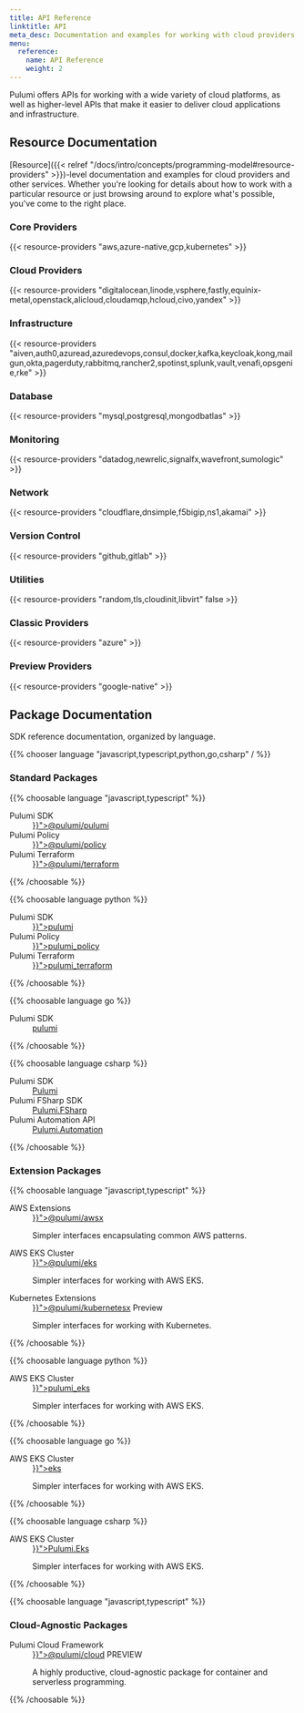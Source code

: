 ```yaml
---
title: API Reference
linktitle: API
meta_desc: Documentation and examples for working with cloud providers and other services.
menu:
  reference:
    name: API Reference
    weight: 2
---
```


Pulumi offers APIs for working with a wide variety of cloud platforms, as well as
higher-level APIs that make it easier to deliver cloud applications and infrastructure.

## Resource Documentation

[Resource]({{< relref "/docs/intro/concepts/programming-model#resource-providers" >}})-level
documentation and examples for cloud providers and other services. Whether you're looking
for details about how to work with a particular resource or just browsing around to
explore what's possible, you've come to the right place.

### Core Providers

{{< resource-providers "aws,azure-native,gcp,kubernetes" >}}

### Cloud Providers

{{< resource-providers "digitalocean,linode,vsphere,fastly,equinix-metal,openstack,alicloud,cloudamqp,hcloud,civo,yandex" >}}

### Infrastructure

{{< resource-providers "aiven,auth0,azuread,azuredevops,consul,docker,kafka,keycloak,kong,mailgun,okta,pagerduty,rabbitmq,rancher2,spotinst,splunk,vault,venafi,opsgenie,rke" >}}

### Database

{{< resource-providers "mysql,postgresql,mongodbatlas" >}}

### Monitoring

{{< resource-providers "datadog,newrelic,signalfx,wavefront,sumologic" >}}

### Network

{{< resource-providers "cloudflare,dnsimple,f5bigip,ns1,akamai" >}}

### Version Control

{{< resource-providers "github,gitlab" >}}

### Utilities

{{< resource-providers "random,tls,cloudinit,libvirt" false >}}

### Classic Providers

{{< resource-providers "azure" >}}

### Preview Providers

{{< resource-providers "google-native" >}}


## Package Documentation

SDK reference documentation, organized by language.

{{% chooser language "javascript,typescript,python,go,csharp" / %}}

### Standard Packages

{{% choosable language "javascript,typescript" %}}
<dl class="tabular">
    <dt>Pulumi SDK</dt>
    <dd><a href="{{< relref "/docs/reference/pkg/nodejs/pulumi/pulumi" >}}">@pulumi/pulumi</a></dd>
    <dt>Pulumi Policy</dt>
    <dd><a href="{{< relref "/docs/reference/pkg/nodejs/pulumi/policy" >}}">@pulumi/policy</a></dd>
    <dt>Pulumi Terraform</dt>
    <dd><a href="{{< relref "/docs/reference/pkg/nodejs/pulumi/terraform" >}}">@pulumi/terraform</a></dd>
</dl>
{{% /choosable %}}

{{% choosable language python %}}
<dl class="tabular">
    <dt>Pulumi SDK</dt>
    <dd><a href="{{< relref "/docs/reference/pkg/python/pulumi" >}}">pulumi</a></dd>
    <dt>Pulumi Policy</dt>
    <dd><a href="{{< relref "/docs/reference/pkg/python/pulumi_policy" >}}">pulumi_policy</a></dd>
    <dt>Pulumi Terraform</dt>
    <dd><a href="{{< relref "/docs/reference/pkg/python/pulumi_terraform" >}}">pulumi_terraform</a></dd>
</dl>
{{% /choosable %}}

{{% choosable language go %}}
<dl class="tabular">
    <dt>Pulumi SDK</dt>
    <dd><a href="https://pkg.go.dev/github.com/pulumi/pulumi/sdk/v3/go/pulumi">pulumi</a></dd>
</dl>
{{% /choosable %}}

{{% choosable language csharp %}}
<dl class="tabular">
    <dt>Pulumi SDK</dt>
    <dd><a href="/docs/reference/pkg/dotnet/Pulumi/Pulumi.html">Pulumi</a></dd>
    <dt>Pulumi FSharp SDK</dt>
    <dd><a href="/docs/reference/pkg/dotnet/Pulumi.FSharp/Pulumi.FSharp.html">Pulumi.FSharp</a></dd>
    <dt>Pulumi Automation API</dt>
    <dd><a href="/docs/reference/pkg/dotnet/Pulumi.Automation/Pulumi.Automation.html">Pulumi.Automation</a></dd>
</dl>
{{% /choosable %}}

### Extension Packages

{{% choosable language "javascript,typescript" %}}
<dl class="tabular">
    <dt>AWS Extensions</dt>
    <dd>
        <a href="{{< relref "/docs/reference/pkg/nodejs/pulumi/awsx" >}}">@pulumi/awsx</a>
        <p>Simpler interfaces encapsulating common AWS patterns.</p>
    </dd>
    <dt>AWS EKS Cluster</dt>
    <dd>
        <a href="{{< relref "/docs/reference/pkg/eks" >}}">@pulumi/eks</a>
        <p>Simpler interfaces for working with AWS EKS.</p>
    </dd>
    <dt>Kubernetes Extensions</dt>
    <dd>
        <a href="{{< relref "/docs/reference/pkg/nodejs/pulumi/kubernetesx" >}}">@pulumi/kubernetesx</a>
        <span class="ml-2 badge badge-preview">Preview</span>
        <p>Simpler interfaces for working with Kubernetes.</p>
    </dd>
</dl>
{{% /choosable %}}

{{% choosable language python %}}
<dl class="tabular">
    <dt>AWS EKS Cluster</dt>
    <dd>
        <a href="{{< relref "/docs/reference/pkg/eks" >}}">pulumi_eks</a>
        <p>Simpler interfaces for working with AWS EKS.</p>
    </dd>
</dl>
{{% /choosable %}}

{{% choosable language go %}}
<dl class="tabular">
    <dt>AWS EKS Cluster</dt>
    <dd>
        <a href="{{< relref "/docs/reference/pkg/eks" >}}">eks</a>
        <p>Simpler interfaces for working with AWS EKS.</p>
    </dd>
</dl>
{{% /choosable %}}

{{% choosable language csharp %}}
<dl class="tabular">
    <dt>AWS EKS Cluster</dt>
    <dd>
        <a href="{{< relref "/docs/reference/pkg/eks" >}}">Pulumi.Eks</a>
        <p>Simpler interfaces for working with AWS EKS.</p>
    </dd>
</dl>
{{% /choosable %}}

{{% choosable language "javascript,typescript" %}}

### Cloud-Agnostic Packages

<dl class="tabular">
    <dt>Pulumi Cloud Framework</dt>
    <dd>
        <a href="{{< relref "/docs/reference/pkg/nodejs/pulumi/cloud" >}}">@pulumi/cloud</a>
        <span class="ml-2 badge badge-preview">PREVIEW</span>
        <p>A highly productive, cloud-agnostic package for container and serverless programming.</p>
    </dd>
</dl>

{{% /choosable %}}
